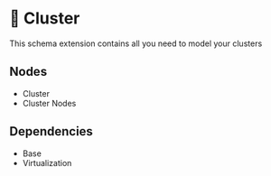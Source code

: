 # 🧩 Cluster

This schema extension contains all you need to model your clusters

## Nodes

- Cluster
- Cluster Nodes

## Dependencies

- Base
- Virtualization
